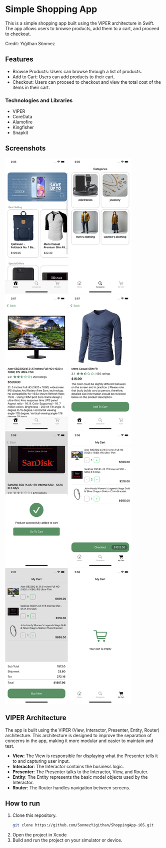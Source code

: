 # Simple Shopping App

This is a simple shopping app built using the VIPER architecture in Swift. The app allows users to browse products, add them to a cart, and proceed to checkout.

Credit: Yiğithan Sönmez

## Features

- Browse Products: Users can browse through a list of products.
- Add to Cart: Users can add products to their cart.
- Checkout: Users can proceed to checkout and view the total cost of the items in their cart.

### Technologies and Libraries
- VIPER
- CoreData
- Alamofire
- Kingfisher
- Snapkit

## Screenshots

<img src="Screenshots/screenshot1.png" width=200 height=433> <img src="Screenshots/screenshot2.png" width=200 height=433>
<img src="Screenshots/screenshot3.png" width=200 height=433> <img src="Screenshots/screenshot4.png" width=200 height=433>
<img src="Screenshots/screenshot5.png" width=200 height=433> <img src="Screenshots/screenshot6.png" width=200 height=433>
<img src="Screenshots/screenshot7.png" width=200 height=433> <img src="Screenshots/screenshot8.png" width=200 height=433>

## VIPER Architecture

The app is built using the VIPER (View, Interactor, Presenter, Entity, Router) architecture. This architecture is designed to improve the separation of concerns in the app, making it more modular and easier to maintain and test.

- **View**: The View is responsible for displaying what the Presenter tells it to and capturing user input.
- **Interactor**: The Interactor contains the business logic.
- **Presenter**: The Presenter talks to the Interactor, View, and Router.
- **Entity**: The Entity represents the basic model objects used by the Interactor.
- **Router**: The Router handles navigation between screens.

## How to run

1. Clone this repository.
   ```sh
   git clone https://github.com/SonmezYigithan/ShoppingApp-iOS.git
   ```
2. Open the project in Xcode
3. Build and run the project on your simulator or device.
